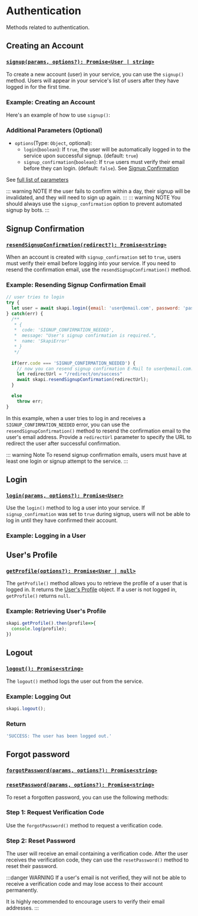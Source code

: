 # Authentication

Methods related to authentication.

## Creating an Account

### [`signup(params, options?): Promise<User | string>`](/api-reference/user/#signup)

To create a new account (user) in your service, you can use the `signup()` method. Users will appear in your service's list of users after they have logged in for the first time.

### Example: Creating an Account
Here's an example of how to use `signup()`:

<CodeSwitcher :languages="{js:'Using JavaScript',form:'Using Forms'}">
<template v-slot:js>

```js
let parameters = {
  email: "user@email.com",
  password: "password", // Password must be between 6 and 60 characters.
  name: "User's name"
};

let options = {
  login: true // If set to true, users will be automatically logged in on signup.
};

skapi.signup(parameters, options)
  .then(res => console.log({res}))
  .catch(err => console.log({err}));
```

</template>
<template v-slot:form>

```html
<form onsubmit="skapi.signup(event, 
    { 
        login: true, 
        response: (res) => {console.log({res})}, // response runs on successful signup
        onerror: err => console.log({err}) // onerror runs when signup fails 
    })">
    <input type="email" name="email" placeholder="E-Mail" required>
    <br>
    <input id="password" type="password" name="password" placeholder="Password" required>
    <br>
    <input id="confirm_password" type="password" placeholder="Confirm Password" required>
    <br>
    <input name="name" placeholder="Your name">
    <br>
    <input type="submit" value="Create Account">
</form>
```

The `signup()` method accepts `SubmitEvent` as its parameter. See [Working with forms](/the-basics/#working-with-forms) for more information.

</template>
</CodeSwitcher>

### Additional Parameters (Optional)

- `options`(Type: `Object`, optional):
  - `login`(`boolean`): If `true`, the user will be automatically logged in to the service upon successful signup. (default: `true`)
  - `signup_confirmation`(`boolean`): If `true` users must verify their email before they can login. (default: `false`). See [Signup Confirmation](/authentication/#signup-confirmation)

See [full list of parameters](/api-reference/user/#signup)

::: warning NOTE
If the user fails to confirm within a day, their signup will be invalidated, and they will need to sign up again. 
:::
::: warning NOTE
You should always use the `signup_confirmation` option to prevent automated signup by bots.
:::

## Signup Confirmation

### [`resendSignupConfirmation(redirect?): Promise<string>`](/api-reference/user/#resendSignupConfirmation)

When an account is created with `signup_confirmation` set to `true`, users must verify their email before logging into your service. If you need to resend the confirmation email, use the `resendSignupConfirmation()` method. 

### Example: Resending Signup Confirmation Email

```js
// user tries to login
try {
  let user = await skapi.login({email: 'user@email.com', password: 'password'});
} catch(err) {
  /**
   * {
   *  code: 'SIGNUP_CONFIRMATION_NEEDED',
   *  message: "User's signup confirmation is required.",
   *  name: 'SkapiError'
   * }
   */
  
  if(err.code === 'SIGNUP_CONFIRMATION_NEEDED') {
    // now you can resend signup confirmation E-Mail to user@email.com.
    let redirectUrl = "/redirect/on/success"
    await skapi.resendSignupConfirmation(redirectUrl);
  }

  else
    throw err;
}
```

In this example, when a user tries to log in and receives a `SIGNUP_CONFIRMATION_NEEDED` error, you can use the `resendSignupConfirmation()` method to resend the confirmation email to the user's email address. Provide a `redirectUrl` parameter to specify the URL to redirect the user after successful confirmation.

::: warning Note
To resend signup confirmation emails, users must have at least one login or signup attempt to the service.
:::

## Login

### [`login(params, options?): Promise<User>`](/api-reference/user/#login)

Use the `login()` method to log a user into your service.
If `signup_confirmation` was set to `true` during signup,
users will not be able to log in until they have confirmed their account.

### Example: Logging in a User

<CodeSwitcher :languages="{js:'Using JavaScript',form:'Using Forms'}">
<template v-slot:js>

```js
let parameters = {
  email: 'user@email.com',
  password: 'password'
}

skapi.login(parameters)
  .then(res => console.log({res}))
  .catch(err => console.log({err}));
```

In this example, the `login()` method is used to log in a user with the specified email and password. The response will contain the user information upon successful login.

</template>
<template v-slot:form>

```html
<form onsubmit="skapi.login(event, 
    { 
        response: (res) => {console.log({res})}, // response runs on successful signup
        onerror: err => console.log({err}) // onerror runs when signup fails 
    })">
    <input type="email" name="email" placeholder="E-Mail" required>
    <br>
    <input id="password" type="password" name="password" placeholder="Password" required>
    <br>
    <input type="submit" value="Login">
</form>
```

This example demonstrates a login form that uses the `login()` method to handle the form submission. The `response` callback will return the user information upon successful login.

</template>
</CodeSwitcher>

## User's Profile

### [`getProfile(options?): Promise<User | null>`](/api-reference/user/#getprofile)

The `getProfile()` method allows you to retrieve the profile of a user that is logged in. It returns the [User's Profile](/api-reference/data-types/#user-profile) object.
If a user is not logged in, `getProfile()` returns `null`.

### Example: Retrieving User's Profile

```js
skapi.getProfile().then(profile=>{
  console.log(profile);
})
```
## Logout

### [`logout(): Promise<string>`](/api-reference/user/#logout)

The `logout()` method logs the user out from the service.

### Example: Logging Out

```js
skapi.logout();
```

### Return
```ts
'SUCCESS: The user has been logged out.'
```

## Forgot password

### [`forgotPassword(params, options?): Promise<string>`](/api-reference/user/#forgotpassword)

### [`resetPassword(params, options?): Promise<string>`](/api-reference/user/#resetpassword)

To reset a forgotten password, you can use the following methods:

### Step 1: Request Verification Code

Use the `forgotPassword()` method to request a verification code.

<CodeSwitcher :languages="{js:'Using JavaScript',form:'Using Forms'}">
<template v-slot:js>

```js
skapi.forgotPassword({email: 'someone@gmail.com'});
// User receives an e-mail with a verification code.
```

In this example, the `forgotPassword()` method is called with the user's email as a parameter. The user will receive an email containing a verification code that they can use to reset their password.

</template>
<template v-slot:form>

```html
<form onsubmit="skapi.forgotPassword(event, 
    { 
        response: (res) => {console.log({res})}, // response runs on successful signup
        onerror: err => console.log({err}) // onerror runs when signup fails 
    })">
    <input type="email" name="email" placeholder="E-Mail" required>
    <br>
    <input type="submit" value="Request Verification Code">
</form>
```

In this example, a form is used to submit the email address. When the form is submitted, the `forgotPassword()` method is called with the email parameter.

</template>
</CodeSwitcher>

### Step 2: Reset Password

The user will receive an email containing a verification code. After the user receives the verification code, they can use the `resetPassword()` method to reset their password.

<CodeSwitcher :languages="{js:'Using JavaScript',form:'Using Forms'}">
<template v-slot:js>

In this example, the `resetPassword()` method is called with the user's email, the verification code received via email, and the new password. Upon successful password reset, the user's account password will be set to the new password provided.

```js
skapi.resetPassword({
  email: 'someone@gmail.com', 
  code: '123456', // code sent to user's registered email address
  new_password: 'new_password' // The password should be at least 6 characters and 60 characters maximum.
}).then(() => {
  // new password is set
});
```
</template>
<template v-slot:form>

In this example, a form is used to submit the email, verification code, and new password. When the form is submitted, the `resetPassword()` method is called with the corresponding parameters.

```html
<form onsubmit="skapi.resetPassword(event, 
    { 
        response: (res) => {console.log({res})}, // response runs on successful signup
        onerror: err => console.log({err}) // onerror runs when signup fails 
    })">
    <input type="email" name="email" placeholder="E-Mail" required>
    <br>
    <input type="text" name="code" placeholder="Verification Code" required>
    <br>
    <input type="password" name="new_password" placeholder="New Password" required>
    <br>
    <input type="submit" placeholder="Confirm Password" value="Change Password">
</form>
```

</template>
</CodeSwitcher>

:::danger WARNING
If a user's email is not verified, they will not be able to receive a verification code and may lose access to their account permanently. 

It is highly recommended to encourage users to verify their email addresses.
:::